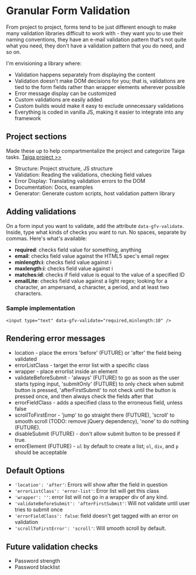 # Granular Form Validation

From project to project, forms tend to be just different enough to make many validation libraries difficult to work with - they want you to use their naming conventions, they have an e-mail validation pattern that's not quite what you need, they don't have a validation pattern that you do need, and so on.

I'm envisioning a library where:
- Validation happens separately from displaying the content
- Validation doesn't make DOM decisions for you; that is, validations are tied to the form fields rather than wrapper elements wherever possible
- Error message display can be customized
- Custom validations are easily added
- Custom builds would make it easy to exclude unnecessary validations
- Everything is coded in vanilla JS, making it easier to integrate into any framework

## Project sections
Made these up to help compartmentalize the project and categorize Taiga tasks. [Taiga project >>](https://tree.taiga.io/project/brendan-granular-validation)

- Structure: Project structure, JS structure
- Validation: Reading the validations, checking field values
- Error Display: Translating validation errors to the DOM
- Documentation: Docs, examples
- Generator: Generate custom scripts, host validation pattern library

## Adding validations

On a form input you want to validate, add the attribute `data-gfv-validate`. Inside, type what kinds of checks you want to run. No spaces, separate by commas. Here's what's available:

- **required**: checks field value for something, anything
- **email**: checks field value against the HTML5 spec's email regex
- **minlength:i**: checks field value against i
- **maxlength:i**: checks field value against i
- **matches:id**: checks if field value is equal to the value of a specified ID
- **emailLite**: checks field value against a light regex; looking for a character, an ampersand, a character, a period, and at least two characters. 

### Sample implementation 
`<input type="text" data-gfv-validate="required,minlength:10" />`

## Rendering error messages
- location - place the errors 'before' (FUTURE) or 'after' the field being validated
- errorListClass - target the error list with a specific class
- wrapper - place errorlist inside an element
- validateBeforeSubmit - 'always' (FUTURE) to go as soon as the user starts typing input, 'submitOnly' (FUTURE) to only check when submit button is pressed, 'afterFirstSubmit' to not check until the button is pressed once, and then always check the fields after that
- errorFieldClass - adds a specified class to the erroneous field, unless false
- scrollToFirstError - 'jump' to go straight there (FUTURE), 'scroll' to smooth scroll (TODO: remove jQuery dependency), 'none' to do nothing (FUTURE).
- disableSubmit (FUTURE) - don't allow submit button to be pressed if true. 
- errorElement (FUTURE) - `ul` by default to create a list; `ol`, `div`, and `p` should be acceptable

## Default Options
- `'location': 'after'`: Errors will show after the field in question
- `'errorListClass': 'error-list'`: Error list will get this class
- `'wrapper': ''`: error list will not go in a wrapper div of any kind.
- `'validateBeforeSubmit': 'afterFirstSubmit'`: Will not validate until user tries to submit once 
- `'errorFieldClass': false`: field doesn't get tagged with an error on validation
- `'scrollToFirstError': 'scroll'`: Will smooth scroll by default.


## Future validation checks
- Password strength
- Password blacklist